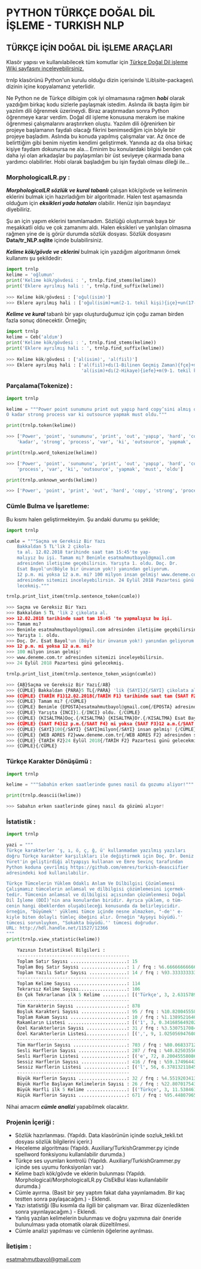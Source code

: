 # PYTHON TÜRKÇE DOĞAL DİL İŞLEME - TURKISH NLP

## TÜRKÇE İÇİN DOĞAL DİL İŞLEME ARAÇLARI
  
Klasör yapısı ve kullanılabilecek tüm komutlar için [Türkçe Doğal Dil işleme Wiki sayfasını inceleyebilirsiniz.](https://github.com/brolin59/PHYTON-TURKCE-DOGAL-DIL-ISLEME---TURKISH-NLP/wiki)

trnlp klasörünü Python'un kurulu olduğu dizin içerisinde \Lib\site-packages\ dizinin içine kopyalamanız yeterlidir.
  
Ne Python ne de Türkçe dilbigim çok iyi olmamasına rağmen ***hobi*** olarak yazdığım birkaç kodu sizlerle paylaşmak istedim. Aslında ilk başta ilgim bir yazılım dili öğrenmek üzerineydi. Biraz araştırmadan sonra Python öğrenmeye karar verdim. Doğal dil işleme konusuna merakım ise makine öğrenmesi çalışmalarını araştırırken oluştu. Yazılım dili öğrenirken bir projeye başlamanın faydalı olacağı fikrini benimsediğim için böyle bir projeye başladım. Aslında bu konuda yapılmış çalışmalar var. Az önce de belirttiğim gibi benim niyetim kendimi geliştirmek. Yanında az da olsa birkaç kişiye faydam dokunursa ne ala...
Eminim bu konulardaki bilgisi benden çok daha iyi olan arkadaşlar bu paylaşımları bir üst seviyeye çıkarmada bana yardımcı olabilirler. 
Hobi olarak başladığım bu işin faydalı olması dileği ile...
  
### MorphologicalLR.py :
  
***MorphologicalLR sözlük ve kural tabanlı*** çalışan kök/gövde ve kelimenin eklerini bulmak için hazırladığım bir algoritmadır. 
Halen test aşamasında olduğum için ***eksikleri yada hataları*** olabilir. Henüz işin başındayız diyebiliriz.
   
Şu an için yapım eklerini tanımlamadım. Sözlüğü oluşturmak baya bir meşakkatli oldu ve çok zamanımı aldı. Halen eksikleri 
ve yanlışları olmasına rağmen yine de iş görür durumda sözlük dosyası. Sözlük dosyasını **Data/tr_NLP.sqlite** içinde 
bulabilirsiniz.
  
***Kelime kök/gövde ve eklerini*** bulmak için yazdığım algoritmanın örnek kullanımı şu şekildedir:
  
``` python
import trnlp
kelime = 'oğlumun'
print('Kelime kök/gövdesi : ', trnlp.find_stems(kelime))
print('Eklere ayrılmış hali : ', trnlp.find_suffix(kelime))
  
>>> Kelime kök/gövdesi : ['oğul(isim)']
>>> Eklere ayrılmış hali : ['oğul(isim)+um(2-1. tekil kişi){içe}+un(17-Tamlama eki){içe}']
```
  
***Kelime ve kural*** tabanlı bir yapı oluşturduğumuz için çoğu zaman birden fazla sonuç dönecektir. Örneğin;
  
``` python
import trnlp
kelime = Ceb('aldım')
print('Kelime kök/gövdesi : ', trnlp.find_stems(kelime))
print('Eklere ayrılmış hali : ', trnlp.find_suffix(kelime))
  
>>> Kelime kök/gövdesi : ['al(isim)', 'al(fiil)']
>>> Eklere ayrılmış hali : ['al(fiil)+dı(1-Bilinen Geçmiş Zaman){fçe}+m(26-1. tekil kişi){fçe}', 
                            'al(isim)+dı(2-Hikaye){iefe}+m(9-1. tekil kişi){iefe}']
```

### Parçalama(Tokenize) :

``` python
import trnlp

kelime = """Power point sunumunu print out yapıp hard copy’sini almış olalım. 
O kadar strong process var ki outsource yapmak must oldu."""

print(trnlp.token(kelime))

>>> ['Power', 'point', 'sunumunu', 'print', 'out', 'yapıp', 'hard', 'copy', '’', 'sini', 'almış', 'olalım', '.', '\\n', 'O', 
    'kadar', 'strong', 'process', 'var', 'ki', 'outsource', 'yapmak', 'must', 'oldu', '.']

print(trnlp.word_tokenize(kelime))

>>> ['Power', 'point', 'sunumunu', 'print', 'out', 'yapıp', 'hard', 'copy', 'sini', 'almış', 'olalım', 'O', 'kadar', 'strong', 
    'process', 'var', 'ki', 'outsource', 'yapmak', 'must', 'oldu']

print(trnlp.unknown_words(kelime))

>>> ['Power', 'point', 'print', 'out', 'hard', 'copy', 'strong', 'process', 'outsource', 'must']
```

### Cümle Bulma ve İşaretleme:

Bu kısmı halen geliştirmekteyim. Şu andaki durumu şu şekilde;

``` python
import trnlp

cumle = """Saçma ve Gereksiz Bir Yazı
    Bakkaldan 5 TL'lik 2 çikola-
    ta al. 12.02.2018 tarihinde saat tam 15:45'te yap-
    malıyız bu işi. Tamam mı? Benimle esatmahmutbayol@gmail.com 
    adresinden iletişime geçebilirsin. Yarışta 1. oldu. Doç. Dr. 
    Esat Bayol'un(Böyle bir ünvanım yok!) yanından geliyorum.
    12 p.m. mi yoksa 12 a.m. mi? 100 milyon insan gelmiş! www.deneme.com.tr 
    adresinden sitemizi inceleyebilirsin. 24 Eylül 2018 Pazartesi günü ge-
    lecekmiş."""

trnlp.print_list_item(trnlp.sentence_token(cumle))

>>> Saçma ve Gereksiz Bir Yazı
>>> Bakkaldan 5 TL 'lik 2 çikolata al.
>>> 12.02.2018 tarihinde saat tam 15:45 'te yapmalıyız bu işi.
>>> Tamam mı?
>>> Benimle esatmahmutbayol@gmail.com adresinden iletişime geçebilirsin.
>>> Yarışta 1. oldu.
>>> Doç. Dr. Esat Bayol'un (Böyle bir ünvanım yok!) yanından geliyorum.
>>> 12 p.m. mi yoksa 12 a.m. mi?
>>> 100 milyon insan gelmiş!
>>> www.deneme.com.tr adresinden sitemizi inceleyebilirsin.
>>> 24 Eylül 2018 Pazartesi günü gelecekmiş.

trnlp.print_list_item(trnlp.sentence_token_wsign(cumle))

>>> {AB}Saçma ve Gereksiz Bir Yazı{/AB}
>>> {CÜMLE} Bakkaldan {PARA}5 TL{/PARA} 'lik {SAYI}2{/SAYI} çikolata al. {/CÜMLE}
>>> {CÜMLE} {TARİH F1}12.02.2018{/TARİH F1} tarihinde saat tam {SAAT F2}15:45{/SAAT F2} 'te yapmalıyız bu işi. {/CÜMLE}
>>> {CÜMLE} Tamam mı? {/CÜMLE}
>>> {CÜMLE} Benimle {EPOSTA}esatmahmutbayol@gmail.com{/EPOSTA} adresinden iletişime geçebilirsin. {/CÜMLE}
>>> {CÜMLE} Yarışta {INCI}1.{/INCI} oldu. {/CÜMLE}
>>> {CÜMLE} {KISALTMA}Doç.{/KISALTMA} {KISALTMA}Dr.{/KISALTMA} Esat Bayol'un {AÇIKLAMA}(Böyle bir ünvanım yok!){/AÇIKLAMA} yanından geliyorum. {/CÜMLE}
>>> {CÜMLE} {SAAT F4}12 p.m.{/SAAT F4} mi yoksa {SAAT F3}12 a.m.{/SAAT F3} mi? {/CÜMLE}
>>> {CÜMLE} {SAYI}100{/SAYI} {SAYI}milyon{/SAYI} insan gelmiş! {/CÜMLE}
>>> {CÜMLE} {WEB ADRES F2}www.deneme.com.tr{/WEB ADRES F2} adresinden sitemizi inceleyebilirsin. {/CÜMLE}
>>> {CÜMLE} {TARİH F2}24 Eylül 2018{/TARİH F2} Pazartesi günü gelecekmiş. {/CÜMLE}
>>> {CÜMLE}{/CÜMLE}
```

### Türkçe Karakter Dönüşümü :

``` python
import trnlp

kelime = """Sabahin erken saatlerinde gunes nasil da gozumu aliyor!"""

print(trnlp.deascii(kelime))

>>> Sabahın erken saatlerinde güneş nasıl da gözümü alıyor!
```

### İstatistik :
  
``` python
import trnlp

yazi = """
Türkçe karakterler 'ş, ı, ö, ç, ğ, ü' kullanmadan yazılmış yazıları 
doğru Türkçe karakter karşılıkları ile değiştirmek için Doç. Dr. Deniz
Yüret'in geliştirdiği altyapıyı kullanan ve Emre Sevinç tarafından 
Python koduna çevrilmiş https://github.com/emres/turkish-deasciifier 
adresindeki kod kullanılabilir. 

Türkçe Tümcelerin Yüklem Odaklı Anlam Ve Dilbilgisi Çözümlemesi
Çalışmamız tümcelerin anlamsal ve dilbilgisi çözümlemesini içermek-
tedir. Tümcenin anlamsal ve dilbilgisi açısından çözümlenmesi Doğal 
Dil İşleme (DDİ)’nin ana konulardan biridir. Ayrıca yüklem, o tüm-
cenin hangi öbeklerden oluşabileceği konusunda da belirleyicidir. 
örneğin, "büyümek'' yüklemi tümce içinde nesne almazken, "-de'' e-
kiyle biten dolaylı tümleç öbeğini alır. Örneğin "Ayşeyi büyüdü.'' 
tümcesi sorunluyken, "Sokakta büyüdü.'' tümcesi doğrudur.
URL: http://hdl.handle.net/11527/12366
"""
print(trnlp.view_statistic(kelime))

    Yazının İstatistiksel Bilgileri :
    ------------------------------------------
    Toplam Satır Sayısı .....................: 15
    Toplam Boş Satır Sayısı .................: 1 / frq : %6.666666666666667 (Toplam Satır Sayısına Göre)
    Toplam Yazılı Satır Sayısı ..............: 14 / frq : %93.33333333333333 (Toplam Satır Sayısına Göre)
    ------------------------------------------
    Toplam Kelime Sayısı ....................: 114
    Tekrarsız Kelime Sayısı..................: 106
    En Çok Tekrarlanan ilk 5 Kelime .........: [('Türkçe', 3, 2.6315789473684212), ('ve', 3, 2.6315789473684212), ('dilbilgisi', 2, 1.7543859649122806), ('anlamsal', 2, 1.7543859649122806), ('tümcesi', 2, 1.7543859649122806)]
    ------------------------------------------
    Tüm Karakterin Sayısı ...................: 878
    Boşluk Karakteri Sayısı .................: 95 / frq : %10.82004555808656 (Tüm Karakterin Sayısına Göre)
    Toplam Rakam Sayısı .....................: 10 / frq : %1.1389521640091116 (Tüm Karakterin Sayısına Göre)
    Rakamların Listesi ......................: [('1', 3, 0.3416856492027335), ('6', 2, 0.22779043280182232), ('2', 2, 0.22779043280182232), ('3', 1, 0.11389521640091116), ('7', 1, 0.11389521640091116), ('5', 1, 0.11389521640091116)]
    Özel Karakterlerin Sayısı ...............: 31 / frq : %3.530751708428246 (Tüm Karakterin Sayısına Göre)
    Özel Karakterlerin Listesi...............: [(',', 9, 1.0250569476082005), ('.', 8, 0.9111617312072893), ('', 5, 0.5694760820045558), ("'", 5, 0.5694760820045558), ('-', 3, 0.3416856492027335), (':', 1, 0.11389521640091116)]
    ------------------------------------------
    Tüm Harflerin Sayısı ....................: 703 / frq : %80.06833712984054 (Tüm Karakterin Sayısına Göre)
    Sesli Harflerin Sayısı ..................: 287 / frq : %40.82503556187767 (Tüm Harflerin Sayısına Göre)
    Sesli Harflerin Listesi .................: [('e', 72, 8.200455580865604), ('i', 69, 7.85876993166287), ('a', 53, 6.0364464692482915), ('ü', 27, 3.075170842824601), ('ı', 20, 2.277904328018223), ('o', 15, 1.7084282460136675), ('u', 15, 1.7084282460136675), ('ö', 7, 0.7972665148063781), ('A', 3, 0.3416856492027335), ('İ', 2, 0.22779043280182232), ('O', 1, 0.11389521640091116), ('U', 1, 0.11389521640091116), ('Ö', 1, 0.11389521640091116), ('E', 1, 0.11389521640091116)]
    Sessiz Harflerin Sayısı .................: 416 / frq : %59.17496443812233 (Tüm Harflerin Sayısına Göre)
    Sessiz Harflerin Listesi ................: [('l', 56, 6.378132118451025), ('n', 50, 5.694760820045558), ('r', 41, 4.669703872437358), ('m', 33, 3.7585421412300684), ('k', 31, 3.530751708428246), ('d', 30, 3.416856492027335), ('t', 24, 2.733485193621868), ('s', 19, 2.164009111617312), ('y', 17, 1.9362186788154898), ('ç', 14, 1.5945330296127562), ('b', 14, 1.5945330296127562), ('c', 12, 1.366742596810934), ('ğ', 10, 1.1389521640091116), ('ş', 10, 1.1389521640091116), ('h', 8, 0.9111617312072893), ('z', 8, 0.9111617312072893), ('D', 8, 0.9111617312072893), ('g', 6, 0.683371298405467), ('v', 5, 0.5694760820045558), ('T', 5, 0.5694760820045558), ('p', 3, 0.3416856492027335), ('Ç', 2, 0.22779043280182232), ('Y', 2, 0.22779043280182232), ('S', 2, 0.22779043280182232), ('f', 2, 0.22779043280182232), ('V', 1, 0.11389521640091116), ('R', 1, 0.11389521640091116), ('P', 1, 0.11389521640091116), ('L', 1, 0.11389521640091116)]
    ------------------------------------------
    Büyük Harflerin Sayısı ..................: 32 / frq : %4.551920341394026 (Tüm Harflerin Sayısına Göre)
    Büyük Harfle Başlayan Kelimelerin Sayısı : 26 / frq : %22.80701754385965 (Toplam Kelime Sayısına Göre)
    Büyük Harfli ilk 5 Kelime ...............: [('Türkçe', 3, 11.538461538461538), ('Ayşeyi', 1, 3.8461538461538463), ('İşleme', 1, 3.8461538461538463), ('Tümcenin', 1, 3.8461538461538463), ('Çalışmamız', 1, 3.8461538461538463)]
    Küçük Harflerin Sayısı ..................: 671 / frq : %95.44807965860598 (Tüm Harflerin Sayısına Göre)
 ```
Nihai amacım ***cümle analizi*** yapabilmek olacaktır.
  
### Projenin İçeriği :
  
- Sözlük hazırlanması. (Yapıldı. Data klasörünün içinde sozluk_tekli.txt dosyası sözlük bilgilerini içerir.)
- Heceleme algoritması (Yapıldı. Auxiliary/TurkishGrammer.py içinde spellword fonksiyonu kullanılabilir durumda.)
- Türkçe ses uyumları kontrolü (Yapıldı. Auxiliary/TurkishGrammer.py içinde ses uyumu fonksiyonları var.)
- Kelime bazlı kök/gövde ve eklerin bulunması (Yapıldı. Morphological/MorphologicalLR.py ClsEkBul klası kullanılabilir durumda.)
- Cümle ayırma. (Basit bir şey yaptım fakat daha yayınlamadım. Bir kaç testten sonra paylaşacağım.) - Eklendi.
- Yazı istatistiği (Bu kısımla da ilgili bir çalışmam var. Biraz düzenledikten sonra yayınlayacağım.) - Eklendi.
- Yanlış yazılan kelimelerin bulunması ve doğru yazımına dair öneride bulunulması yada otomatik olarak düzeltilmesi.
- Cümle analizi yapılması ve cümlenin öğelerine ayrılması.

### İletişim :
esatmahmutbayol@gmail.com
